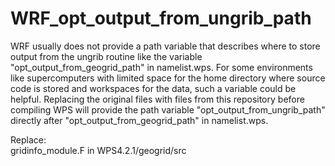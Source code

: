 # WRF_opt_output_from_ungrib_path
WRF usually does not provide a path variable that describes where to store output from the ungrib routine
like the variable "opt_output_from_geogrid_path" in namelist.wps. For some environments like supercomputers with limited space
for the home directory where source code is stored and workspaces for the data, such a variable could be helpful.
Replacing the original files with files from this repository before compiling WPS will provide the path variable "opt_output_from_ungrib_path" directly after "opt_output_from_geogrid_path" in namelist.wps.

Replace:  
gridinfo_module.F in WPS4.2.1/geogrid/src
